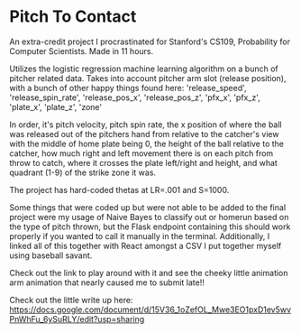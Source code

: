 # Pitch To Contact

An extra-credit project I procrastinated for Stanford's CS109, Probability for Computer Scientists. Made in 11 hours. 

Utilizes the logistic regression machine learning algorithm on a bunch of pitcher related data. Takes into account pitcher arm slot (release position), with a bunch of other happy things found here: 
'release_speed', 'release_spin_rate', 'release_pos_x', 'release_pos_z', 
        'pfx_x', 'pfx_z', 'plate_x', 'plate_z', 'zone'

In order, it's pitch velocity, pitch spin rate, the x position of where the ball was released out of the pitchers hand from relative to the catcher's view with the middle of home plate being 0, the height of the ball relative to the catcher, how much right and left movement there is on each pitch from throw to catch, where it crosses the plate left/right and height, and what quadrant (1-9) of the strike zone it was. 

The project has hard-coded thetas at LR=.001 and S=1000. 

Some things that were coded up but were not able to be added to the final project were my usage of Naive Bayes to classify out or homerun based on the type of pitch thrown, but the Flask endpoint containing this should work properly if you wanted to call it manually in the terminal. Additionally, I linked all of this together with React amongst a CSV I put together myself using baseball savant. 

Check out the link to play around with it and see the cheeky little animation arm animation that nearly caused me to submit late!!

Check out the little write up here: https://docs.google.com/document/d/15V36_1oZefOL_Mwe3EO1pxD1ev5wvPnWhFu_6ySuRLY/edit?usp=sharing 

